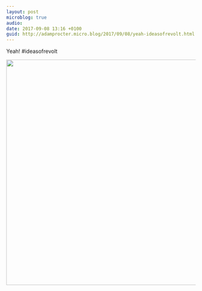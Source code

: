 ```yaml
---
layout: post
microblog: true
audio: 
date: 2017-09-08 13:16 +0100
guid: http://adamprocter.micro.blog/2017/09/08/yeah-ideasofrevolt.html
---
```

Yeah! #ideasofrevolt

<img src="http://discursive.adamprocter.co.uk/uploads/2017/d908b38b8d.jpg" width="600" height="600" />

